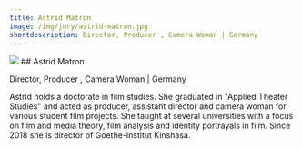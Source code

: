 ```yaml
---
title: Astrid Matron
image: /img/jury/astrid-matron.jpg
shortdescription: Director, Producer , Camera Woman | Germany
---
```

<img src="/img/jury/astrid-matron.jpg">
## Astrid Matron

Director, Producer , Camera Woman | Germany

Astrid holds a doctorate in film studies. She graduated in "Applied Theater Studies" and acted as
producer, assistant director and camera woman for various student film projects. She taught at
several universities with a focus on film and media theory, film analysis and identity portrayals in
film. Since 2018 she is director of Goethe-Institut Kinshasa.


